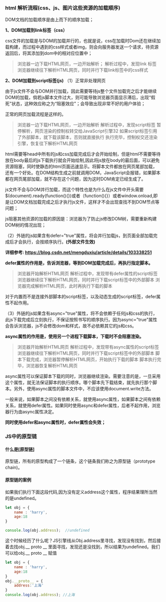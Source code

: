 ### html 解析流程(css、js、图片这些资源的加载顺序)

DOM文档的加载顺序是由上而下的顺序加载；

**1、DOM加载到link标签（css）**

css文件的加载是与DOM的加载并行的，也就是说，css在加载时Dom还在继续加载构建，而过程中遇到的css样式或者img，则会向服务器发送一个请求，待资源返回后，将其添加到dom中的相对应位置中；

> 浏览器一边下载HTML网页，一边开始解析；
> 解析过程中，发现link 标签
> 浏览器继续往下解析HTML网页，同时并行下载link标签中的css样式

**2、DOM加载到script标签(js)**
（1）正常非处理网页

由于js文件不会与DOM并行加载，因此需要等待js整个文件加载完之后才能继续DOM的加载，倘若js脚本文件过大，则可能导致浏览器页面显示滞后，出现“假死”状态，这种效应称之为“阻塞效应”；会导致出现非常不好的用户体验；

正常的网页加载流程是这样的。

> 浏览器一边下载HTML网页，一边开始解析
> 解析过程中，发现script标签
> 暂停解析，网页渲染的控制权转交给JavaScript引擎32
> 如果script标签引用了外部脚本，就下载该脚本，否则就直接执行
> 执行完毕，控制权交还渲染引擎，恢复往下解析HTML网页

html需要等head中所有的js和css加载完成后才会开始绘制，但是html不需要等待放在body最后的js下载执行就会开始绘制,因此将js放在body的最后面，可以避免资源阻塞，同时使静态的html页面迅速显示。将脚本文件都放在网页尾部加载，还有一个好处。在DOM结构生成之前就调用DOM，JavaScript会报错，如果脚本都在网页尾部加载，就不存在这个问题，因为这时DOM肯定已经生成了。

js文件不会与DOM并行加载，而这个特性也是为什么在js文件中开头需要$(document).ready(function(){})或者（function(){}）或者window.onload,即是让DOM文档加载完成之后才执行js文件，这样才不会出现查找不到DOM节点等问题；

js阻塞其他资源的加载的原因是：浏览器为了防止js修改DOM树，需要重新构建DOM树的情况出现；

（2）外链的js如果含有defer="true"属性，将会并行加载js，到页面全部加载完成后才会执行，会按顺序执行。**(外部文件生效)**

**详细参考:        https://blog.csdn.net/mengduxiu/article/details/103338251**

**defer属性的作用是，告诉浏览器，等到DOM加载完成后，再执行指定脚本。**

> 浏览器开始解析HTML网页
> 解析过程中，发现带有defer属性的script标签
> 浏览器继续往下解析HTML网页，同时并行下载script标签中的外部脚本 浏览器完成解析HTML网页，此时再执行下载的脚本

对于内置而不是连接外部脚本的script标签，以及动态生成的script标签，defer属性不起作用。

（3）外链的js如果含有async="true"属性，将不会依赖于任何js和css的执行，此js下载完成后立刻执行，不保证按照书写的顺序执行。因为async="true"属性会告诉浏览器，js不会修改dom和样式，故不必依赖其它的js和css。

**async属性的作用是，使用另一个进程下载脚本，下载时不会阻塞渲染。**

>浏览器开始解析HTML网页
>解析过程中，发现带有async属性的script标签
>浏览器继续往下解析HTML网页，同时并行下载script标签中的外部脚本 脚本下载完成，浏览器暂停解析HTML网页，开始执行下载的脚本
>脚本执行完毕，浏览器恢复解析HTML网页



async属性可以保证脚本下载的同时，浏览器继续渲染。需要注意的是，一旦采用这个属性，就无法保证脚本的执行顺序。哪个脚本先下载结束，就先执行那个脚本。另外，使用async属性的脚本文件中，不应该使用document.write方法。

一般来说，如果脚本之间没有依赖关系，就使用async属性，如果脚本之间有依赖关系，就使用defer属性。如果同时使用async和defer属性，后者不起作用，浏览器行为由async属性决定。

**同时使用defer和async属性时，defer属性会失效；**

### JS中的原型链

#### 什么是[原型链]

原型链，所有的原型构成了一个链条，这个链条我们称之为原型链（prototype chain)。

#### 原型链的案例

如果我们执行下面这段代码,因为没有定义address这个属性，程序结果理所当然的是undefined。

```js
let obj = {
    name : 'harry',
    age:18
}

console.log(obj.address);  //undefined

```

这个时候经历了什么呢？JS引擎线从Obj.address里寻找，发现没有找到，然后接着去找obj.__ proto __ 里面寻找，发现还是没找到，所以结果为undefined。我们可以给obj.__ proto __ 赋值

```js
let obj = {
    name : 'harry',
    age:18
}
obj.__proto__ = {
    address:'上海'
}
console.log(obj.address); //上海

```

